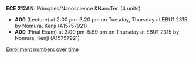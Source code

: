 **ECE 212AN**: Princples/Nanoscience &NanoTec (4 units)

- **A00** (Lecture) at 2:00 pm–3:20 pm on Tuesday, Thursday at EBU1 2315 by Nomura, Kenji (A15757921)
- **A00** (Final Exam) at 3:00 pm–5:59 pm on Thursday at EBU1 2315 by Nomura, Kenji (A15757921)

[Enrollment numbers over time](./ECE212AN.tsv)
